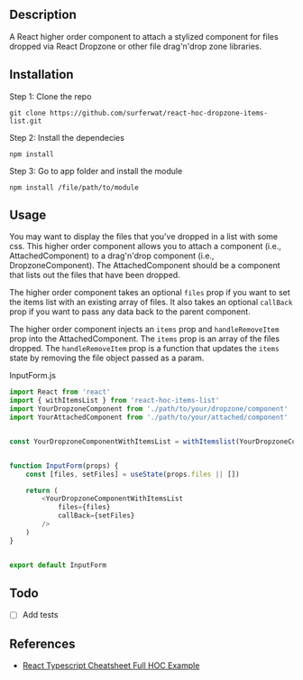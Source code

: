 ## Description

A React higher order component to attach a stylized component for files dropped via React Dropzone or other file drag'n'drop zone libraries.

## Installation

Step 1: Clone the repo 

```
git clone https://github.com/surferwat/react-hoc-dropzone-items-list.git
```

Step 2: Install the dependecies

```
npm install
```

Step 3: Go to app folder and install the module

```
npm install /file/path/to/module
```

## Usage

You may want to display the files that you've dropped in a list with some css. This higher order component allows you to attach a component (i.e., AttachedComponent) to a drag'n'drop component (i.e., DropzoneComponent). The AttachedComponent should be a component that lists out the files that have been dropped.

The higher order component takes an optional `files` prop if you want to set the items list with an existing array of files. It also takes an optional `callBack` prop if you want to pass any data back to the parent component.

The higher order component injects an `items` prop and `handleRemoveItem` prop into the AttachedComponent. The `items` prop is an array of the files dropped. The `handleRemoveItem` prop is a function that updates the `items` state by removing the file object passed as a param.

InputForm.js
```javascript
import React from 'react'
import { withItemsList } from 'react-hoc-items-list'
import YourDropzoneComponent from './path/to/your/dropzone/component'
import YourAttachedComponent from './path/to/your/attached/component'


const YourDropzoneComponentWithItemsList = withItemslist(YourDropzoneComponent, YourAttachedComponent)


function InputForm(props) {
    const [files, setFiles] = useState(props.files || [])

    return (
        <YourDropzoneComponentWithItemsList
            files={files}
            callBack={setFiles}
        />
    )
}


export default InputForm
```

## Todo 

* [ ] Add tests


## References

* [React Typescript Cheatsheet Full HOC Example](https://react-typescript-cheatsheet.netlify.app/docs/hoc/full_example/)